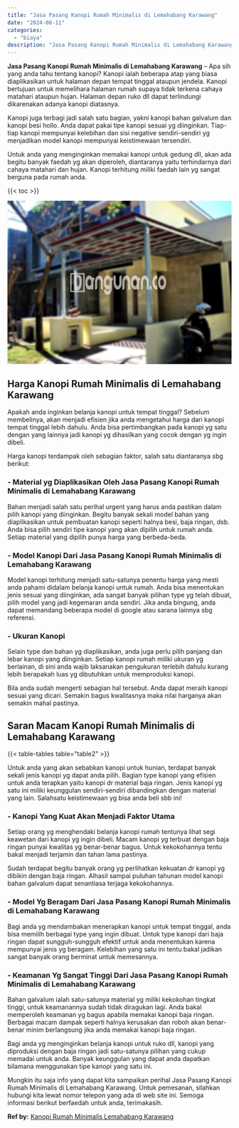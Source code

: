```yaml
---
title: "Jasa Pasang Kanopi Rumah Minimalis di Lemahabang Karawang"
date: "2024-08-11"
categories: 
  - "biaya"
description: "Jasa Pasang Kanopi Rumah Minimalis di Lemahabang Karawang. Mungkin itu saja info yang dapat kita sampaikan perihal Jasa Pasang Kanopi Rumah Minimalis di Lema..."
---
```


**Jasa Pasang Kanopi Rumah Minimalis di Lemahabang Karawang** – Apa sih yang anda tahu tentang kanopi? Kanopi ialah beberapa atap yang biasa diaplikasikan untuk halaman depan tempat tinggal ataupun jendela. Kanopi bertujuan untuk memelihara halaman rumah supaya tidak terkena cahaya matahari ataupun hujan. Halaman depan ruko dll dapat terlindungi dikarenakan adanya kanopi diatasnya.

Kanopi juga terbagi jadi salah satu bagian, yakni kanopi bahan galvalum dan kanopi besi hollo. Anda dapat pakai tipe kanopi sesuai yg diinginkan. Tiap-tiap kanopi mempunyai kelebihan dan sisi negative sendiri-sendiri yg menjadikan model kanopi mempunyai keistimewaan tersendiri.

Untuk anda yang menginginkan memakai kanopi untuk gedung dll, akan ada begitu banyak faedah yg akan diperoleh, diantaranya yaitu terhindarnya dari cahaya matahari dan hujan. Kanopi terhitung miliki faedah lain yg sangat berguna pada rumah anda.

{{< toc >}}

![Jasa Pasang Kanopi Rumah Minimalis di Lemahabang Karawang](/images/harga-kanopi-minimalis-11.png)

## Harga Kanopi Rumah Minimalis di Lemahabang Karawang

Apakah anda inginkan belanja kanopi untuk tempat tinggal? Sebelum membelinya, akan menjadi efisien jika anda mengetahui harga dari kanopi tempat tinggal lebih dahulu. Anda bisa pertimbangkan pada kanopi yg satu dengan yang lainnya jadi kanopi yg dihasilkan yang cocok dengan yg ingin dibeli.

Harga kanopi terdampak oleh sebagian faktor, salah satu diantaranya sbg berikut:

### \- Material yg Diaplikasikan Oleh Jasa Pasang Kanopi Rumah Minimalis di Lemahabang Karawang

Bahan menjadi salah satu perihal urgent yang harus anda pastikan dalam pilih kanopi yang diinginkan. Begitu banyak sekali model bahan yang diaplikasikan untuk pembuatan kanopi seperti halnya besi, baja ringan, dsb. Anda bisa pilih sendiri tipe kanopi yang akan dipilih untuk rumah anda. Setiap material yang dipilih punya harga yang berbeda-beda.

### \- Model Kanopi Dari Jasa Pasang Kanopi Rumah Minimalis di Lemahabang Karawang

Model kanopi terhitung menjadi satu-satunya penentu harga yang mesti anda pahami didalam belanja kanopi untuk rumah. Anda bisa menentukan jenis sesuai yang diinginkan, ada sangat banyak pilihan type yg telah dibuat, pilih model yang jadi kegemaran anda sendiri. Jika anda bingung, anda dapat memandang beberapa model di google atau sarana lainnya sbg referensi.

### \- Ukuran Kanopi

Selain type dan bahan yg diaplikasikan, anda juga perlu pilih panjang dan lebar kanopi yang diinginkan. Setiap kanopi rumah miliki ukuran yg berlainan, di sini anda wajib laksanakan pengukuran terlebih dahulu kurang lebih berapakah luas yg dibutuhkan untuk memproduksi kanopi.

Bila anda sudah mengerti sebagian hal tersebut. Anda dapat meraih kanopi sesuai yang dicari. Semakin bagus kwalitasnya maka nilai harganya akan semakin mahal pastinya.

## Saran Macam Kanopi Rumah Minimalis di Lemahabang Karawang

{{< table-tables table="table2" >}}

Untuk anda yang akan sebabkan kanopi untuk hunian, terdapat banyak sekali jenis kanopi yg dapat anda pilih. Bagian type kanopi yang efisien untuk anda terapkan yaitu kanopi dr material baja ringan. Jenis kanopi yg satu ini miliki keunggulan sendiri-sendiri dibandingkan dengan material yang lain. Salahsatu keistimewaan yg bisa anda beli sbb ini!

### \- Kanopi Yang Kuat Akan Menjadi Faktor Utama

Setiap orang yg menghendaki belanja kanopi rumah tentunya lihat segi keawetan dari kanopi yg ingin dibeli. Macam kanopi yg terbuat dengan baja ringan punyai kwalitas yg benar-benar bagus. Untuk kekokohannya tentu bakal menjadi terjamin dan tahan lama pastinya.

Sudah terdapat begitu banyak orang yg perlihatkan kekuatan dr kanopi yg dibikin dengan baja ringan. Alhasil sampai puluhan tahunan model kanopi bahan galvalum dapat senantiasa terjaga kekokohannya.

### \- Model Yg Beragam Dari Jasa Pasang Kanopi Rumah Minimalis di Lemahabang Karawang

Bagi anda yg mendambakan menerapkan kanopi untuk tempat tinggal, anda bisa memilih berbagai type yang ingin dibuat. Untuk type kanopi dari baja ringan dapat sungguh-sungguh efektif untuk anda menentukan karena mempunyai jenis yg beragam. Kelebihan yang satu ini tentu bakal jadikan sangat banyak orang berminat untuk memesannya.

### \- Keamanan Yg Sangat Tinggi Dari Jasa Pasang Kanopi Rumah Minimalis di Lemahabang Karawang

Bahan galvalum ialah satu-satunya material yg miliki kekokohan tingkat tinggi, untuk keamanannya sudah tidak diragukan lagi. Anda bakal memperoleh keamanan yg bagus apabila memakai kanopi baja ringan. Berbagai macam dampak seperti halnya kerusakan dan roboh akan benar-benar minim berlangsung jika anda memakai kanopi baja ringan.

Bagi anda yg menginginkan belanja kanopi untuk ruko dll, kanopi yang diproduksi dengan baja ringan jadi satu-satunya pilihan yang cukup memadai untuk anda. Banyak keunggulan yang dapat anda dapatkan bilamana menggunakan tipe kanopi yang satu ini.

Mungkin itu saja info yang dapat kita sampaikan perihal Jasa Pasang Kanopi Rumah Minimalis di Lemahabang Karawang. Untuk pemesanan, silahkan hubungi kita lewat nomor telepon yang ada di web site ini. Semoga informasi berikut berfaedah untuk anda, terimakasih.

**Ref by:**  [Kanopi Rumah Minimalis Lemahabang Karawang](https://id.wikipedia.org/wiki/Kanopi)
